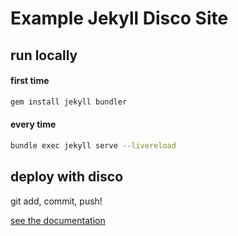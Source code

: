 # Example Jekyll Disco Site

## run locally

#### first time

```bash
gem install jekyll bundler
```

#### every time

```bash
bundle exec jekyll serve --livereload
```

## deploy with disco

git add, commit, push!

[see the documentation](https://docs.letsdisco.dev/tldr-guides/deploying-a-jekyll-site)